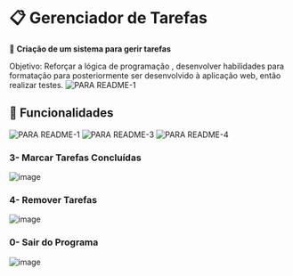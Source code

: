 # 📋 Gerenciador de Tarefas

📌 **Criação de um sistema para gerir tarefas**

Objetivo: Reforçar a lógica de programação , desenvolver habilidades para formatação para posteriormente ser desenvolvido à aplicação web, então realizar testes.
![PARA README-1](https://github.com/user-attachments/assets/d969d403-0f29-41e3-9e29-65dc6157c2f6)

## 📌 Funcionalidades
![PARA README-1](https://github.com/user-attachments/assets/49515176-e0a4-40c3-9759-7d908fcaba57)
![PARA README-3](https://github.com/user-attachments/assets/e16a0534-d8d9-4e4e-aa8b-24845ff1d1eb)
![PARA README-4](https://github.com/user-attachments/assets/5bc6ac35-f29f-4c03-beed-661c685e25a5)


### 3- Marcar Tarefas Concluídas

![image](https://github.com/user-attachments/assets/868bab0f-ff4c-4552-999b-71d95815ec29)

### 4- Remover Tarefas

![image](https://github.com/user-attachments/assets/a4d43b22-0c90-4ce5-b1c7-686f81b3468f)

### 0- Sair do Programa

![image](https://github.com/user-attachments/assets/e1045b50-dc36-4997-b42f-4eb0095a8f9a)


